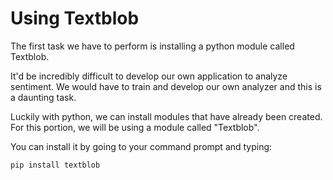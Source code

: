 # Using Textblob

The first task we have to perform is installing a python module called Textblob.

It'd be incredibly difficult to develop our own application to analyze sentiment. We would have to train and develop our own analyzer and this is a daunting task.

Luckily with python, we can install modules that have already been created. For this portion, we will be using a module called "Textblob".

You can install it by going to your command prompt and typing:

```text
pip install textblob
```

